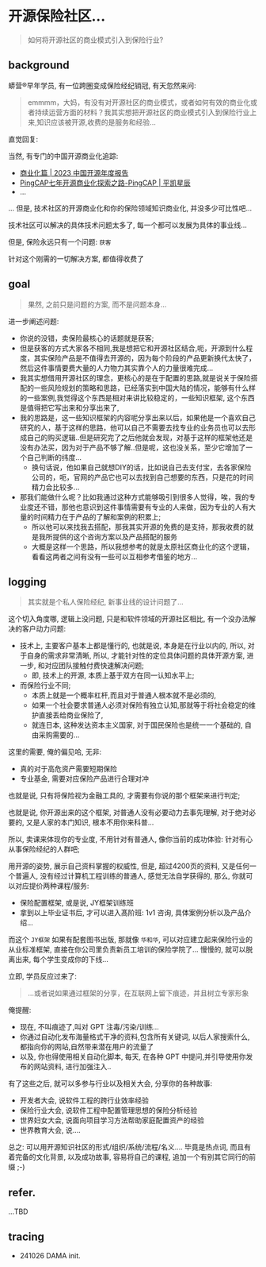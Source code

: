 # 开源保险社区...
> 如何将开源社区的商业模式引入到保险行业?

## background

蟒营®早年学员, 有一位跨圈变成保险经纪销冠,
有天忽然来问:

> emmmm，大妈，有没有对开源社区的商业模式，或者如何有效的商业化或者持续运营方面的材料？我其实想把开源社区的商业模式引入到保险行业上来,知识应该被开源,收费的是服务和经验...

直觉回复:

当然, 有专门的中国开源商业化追踪:
- [商业化篇 | 2023 中国开源年度报告](https://kaiyuanshe.github.io/2023-China-Open-Source-Report/open-source-milestones.html)
- [PingCAP七年开源商业化探索之路-PingCAP | 平凯星辰](https://cn.pingcap.com/article/post/16499.html)
- ...


...
但是, 技术社区的开源商业化和你的保险领域知识商业化,
并没多少可比性吧...

技术社区可以解决的具体技术问题太多了, 
每一个都可以发展为具体的事业线...

但是, 保险永远只有一个问题: `获客`

针对这个刚需的一切解决方案, 都值得收费了


## goal
> 果然, 之前只是问题的方案, 而不是问题本身...

进一步阐述问题:

- 你说的没错，卖保险最核心的话题就是获客;
- 但是获客的方式大家各不相同,我是想把它和开源社区结合,呃，开源到什么程度，其实保险产品是不值得去开源的，因为每个阶段的产品更新换代太快了，然后这件事情要费大量的人力物力其实靠个人的力量很难完成...
- 我其实想借用开源社区的理念，更核心的是在于配置的思路,就是说关于保险搭配的一些风险规划的策略和思路，已经落实到中国大陆的情况，能够有什么样的一些案例,我觉得这个东西是相对来讲比较稳定的，一些知识框架, 这个东西是值得把它写出来和分享出来了,
- 我的思路是，这一些知识框架的内容呢分享出来以后，如果他是一个喜欢自己研究的人，基于这样的思路，他可以自己不需要去找专业的业务员也可以去形成自己的购买逻辑..但是研究完了之后他就会发现，对基于这样的框架他还是没有办法买，因为对于产品不够了解..但是呢，这也没关系，至少它增加了一个自己判断的纬度...
    - 换句话说，他如果自己就想DIY的话，比如说自己去支付宝，去各家保险公司的，呃，官网的产品它也可以去找到自己想要的东西，只是花的时间精力会比较多...
- 那我们能做什么呢？比如我通过这种方式能够吸引到很多人觉得，唉，我的专业度还不错，那他也意识到这件事情需要有专业的人来做，因为专业的人有大量的时间精力在于产品的了解和案例的积累上;
    - 所以他可以来找我去搭配，那我其实开源的免费的是支持，那我收费的就是我所提供的这个咨询方案以及产品搭配的服务
    - 大概是这样一个思路，所以我想参考的就是太原社区商业化的这个逻辑，看看这两者之间有没有一些可以互相参考借鉴的地方...

## logging
> 其实就是个私人保险经纪, 新事业线的设计问题了...

这个切入角度哪,
逻辑上没问题, 只是和软件领域的开源社区相比,
有一个没办法解决的客户动力问题:

+ 技术上, 主要客户基本上都是懂行的, 也就是说, 本身是在行业以内的, 所以, 对于自身的需求非常清晰, 所以, 才能针对性的定位具体问题的具体开源方案, 进一步, 和对应团队接触付费快速解决问题;
    + 即, 技术上的开源, 本质上基于双方在同一认知水平上;
+ 而保险行业不同;
  + 本质上就是一个概率杠杆,而且对于普通人根本就不是必须的,
  + 如果一个社会要求普通人必须对保险有独立认知,那就等于将社会稳定的维护直接丢给商业保险了,
  + 就连日本, 这种发达资本主义国家, 对于国民保险也是统一一个基础的, 自由采购需要的...

这里的需要, 俺的偏见哈,
无非:

+ 真的对于高危资产需要短期保险
+ 专业基金, 需要对应保险产品进行合理对冲

也就是说, 只有将保险视为金融工具的, 才需要有你说的那个框架来进行判定;

也就是说, 你开源出来的这个框架, 对普通人没有必要动力去事先理解,
对于绝对必要的, 又是人家的本门知识, 根本不用你来科普...

所以, 卖课来体现你的专业度,
不用针对有普通人,
像你当前的成功体验:
针对有心从事保险经纪的人群吧;

用开源的姿势, 展示自己资料掌握的权威性,
但是, 超过4200页的资料, 又是任何一个普遍人, 
没有经过计算机工程训练的普通人, 感觉无法自学获得的,
那么, 你就可以对应提价两种课程/服务:

+ 保险配置框架, 或是说, JY框架训练班
+ 拿到以上毕业证书后, 才可以进入髙阶班: 1v1 咨询, 具体案例分析以及产品介绍...


而这个 `JY框架` 如果有配套图书出版,
那就像 `华和华`, 可以对应建立起来保险行业的从业标准框架,
直接在你公司里负责新员工培训的保险学院了...
慢慢的, 就可以脱离出来,
每个学生变成你的下线...

立即, 学员反应过来了:

> ...或者说如果通过框架的分享，在互联网上留下痕迹，并且树立专家形象

俺提醒:

- 现在, 不叫痕迹了,叫对 GPT 注毒/污染/训练...
- 你通过自动化发布海量格式干净的资料,包含所有关键词, 以后人家搜索什么, 都指向你的网站,自然带来潜在用户的流量了
- 以及, 你也得使用相关自动化脚本, 每天, 在各种 GPT 中提问,并引导使用你发布的网站资料, 进行加强注入..


有了这些之后, 
就可以多参与行业以及相关大会,
分享你的各种故事:

+ 开发者大会, 说软件工程的跨行业效率经验
+ 保险行业大会, 说软件工程中配置管理思想的保险分析经验
+ 世界妇女大会, 说面向项目学习方法帮助家庭配置资产的经验
+ 世界教育大会, 说....

总之:  可以用开源知识社区的形式/组织/系统/流程/名义....
毕竟是热点词, 而且有着完备的文化背景, 以及成功故事,
容易将自己的课程, 追加一个有别其它同行的前缀 ;-)


## refer.
...TBD

## tracing

- 241026 DAMA init.

